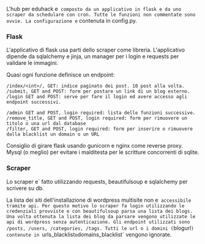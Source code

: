 L'hub per eduhack e` composto da un applicativo in flask e da uno scraper da schedulare con cron.
Tutte le funzioni non commentate sono ovvie.
La configurazione e` contenuta in config.py.

### Flask

L'applicativo di flask usa parti dello scraper come libreria.
L'applicativo dipende da sqlalchemy e jinja, un manager per i login e requests per validare le immagini.

Quasi ogni funzione definisce un endpoint:

```
/index/<int>/, GET: indice paginato dei post. 10 post alla volta.
/submit, GET and POST: form per postare un link di un blog esterno.
/login GET and POST: serve per fare il login ed avere accesso agli endpoint successivi.

/admin GET and POST, login required: lista delle funzioni successive.
/remove_title, GET and POST, login required: form per rimuovere un titolo o una url dal database
/filter, GET and POST, login required: form per inserire o rimuovere dalla blacklist un domain o un URL 
```

Consiglio di girare flask usando gunicorn e nginx come reverse proxy. Mysql (o meglio) per evitare i malditesta per le scritture concorrenti di sqlite.

### Scraper

Lo scraper e` fatto utilizzando requests, beautifulsoup e sqlalchemy per scrivere su db.

La lista dei siti dell'installazione di wordpress multisite non e` accessibile tramite api.
Per questo motivo lo scraper fa login utilizzando le credenziali provviste e con beautifulsoup parsa una lista dei blogs.
Una volta ottenuta la lista dei blog da parsare vengono utilizzate le api di wordpress senza autenticazione.
Gli endpoint utilizzati sono /posts, /users, /categories, /tags.
Tutti le url o i domini (`blogurl`) contenute in `urls_blacklist` o `domains_blacklist` vengono ignorate.

